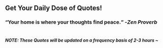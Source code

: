 ## Get Your Daily Dose of Quotes!
### <q>Your home is where your thoughts find peace.</q> -<em>Zen Proverb</em> <br><br>
##### NOTE: These Quotes will be updated on a frequency basis of 2-3 hours ~
